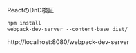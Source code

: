 ReactのDnD検証

```
npm install
webpack-dev-server --content-base dist/
```

http://localhost:8080/webpack-dev-server
